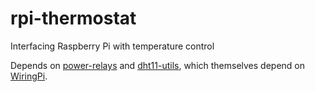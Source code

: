 # rpi-thermostat

Interfacing Raspberry Pi with temperature control

Depends on
[power-relays](https://github.com/VectorCell/power-relays) and [dht11-utils](https://github.com/VectorCell/dht11-utils), which themselves depend on [WiringPi](https://github.com/WiringPi/WiringPi).

